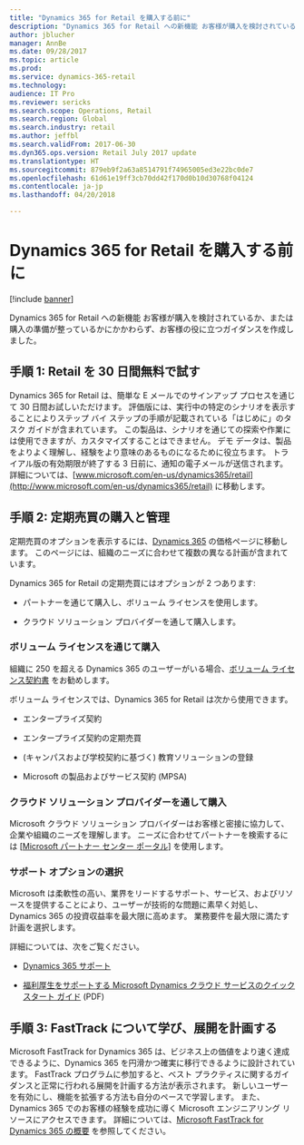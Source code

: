 ```yaml
---
title: "Dynamics 365 for Retail を購入する前に"
description: "Dynamics 365 for Retail への新機能 お客様が購入を検討されているか、または購入の準備が整っているかにかかわらず、お客様の役に立つガイダンスを作成しました。"
author: jblucher
manager: AnnBe
ms.date: 09/28/2017
ms.topic: article
ms.prod: 
ms.service: dynamics-365-retail
ms.technology: 
audience: IT Pro
ms.reviewer: sericks
ms.search.scope: Operations, Retail
ms.search.region: Global
ms.search.industry: retail
ms.author: jeffbl
ms.search.validFrom: 2017-06-30
ms.dyn365.ops.version: Retail July 2017 update
ms.translationtype: HT
ms.sourcegitcommit: 879eb9f2a63a8514791f74965005ed3e22bc0de7
ms.openlocfilehash: 61d61e19ff3cb70dd42f170d0b10d30768f04124
ms.contentlocale: ja-jp
ms.lasthandoff: 04/20/2018

---
```


# <a name="before-you-buy-dynamics-365-for-retail"></a>Dynamics 365 for Retail を購入する前に

[!include [banner](../../includes/banner.md)]

Dynamics 365 for Retail への新機能 お客様が購入を検討されているか、または購入の準備が整っているかにかかわらず、お客様の役に立つガイダンスを作成しました。

<a name="step-1-try-out-retail-free-for-30-days"></a>手順 1: Retail を 30 日間無料で試す
-----------------------------------------

Dynamics 365 for Retail は、簡単な E メールでのサインアップ プロセスを通じて 30 日間お試しいただけます。 評価版には、実行中の特定のシナリオを表示することによりステップ バイ ステップの手順が記載されている「はじめに」のタスク ガイドが含まれています。 この製品は、シナリオを通じての探索や作業には使用できますが、カスタマイズすることはできません。 デモ データは、製品をよりよく理解し、経験をより意味のあるものになるために役立ちます。 トライアル版の有効期限が終了する 3 日前に、通知の電子メールが送信されます。 詳細については、[www.microsoft.com/en-us/dynamics365/retail](http://www.microsoft.com/en-us/dynamics365/retail) に移動します。

<a name="step-2-buy-and-manage-a-subscription"></a>手順 2: 定期売買の購入と管理
---------------------------------------

定期売買のオプションを表示するには、[Dynamics 365](https://www.microsoft.com/en-us/dynamics365/pricing) の価格ページに移動します。 このページには、組織のニーズに合わせて複数の異なる計画が含まれています。

Dynamics 365 for Retail の定期売買にはオプションが 2 つあります:

-   パートナーを通じて購入し、ボリューム ライセンスを使用します。

-   クラウド ソリューション プロバイダーを通して購入します。

### <a name="buy-through-volume-licensing"></a>ボリューム ライセンスを通じて購入

組織に 250 を超える Dynamics 365 のユーザーがいる場合、[ボリューム ライセンス契約書](https://www.microsoft.com/en-us/licensing/how-to-buy/how-to-buy.aspx) をお勧めします。

ボリューム ライセンスでは、Dynamics 365 for Retail は次から使用できます。

-   エンタープライズ契約

-   エンタープライズ契約の定期売買

-   (キャンパスおよび学校契約に基づく) 教育ソリューションの登録

-   Microsoft の製品およびサービス契約 (MPSA)

### <a name="buy-through-a-cloud-solution-provider"></a>クラウド ソリューション プロバイダーを通して購入

Microsoft クラウド ソリューション プロバイダーはお客様と密接に協力して、企業や組織のニーズを理解します。 ニーズに合わせてパートナーを検索するには [[Microsoft パートナー センター ポータル](https://partnercenter.microsoft.com/en-us/partner/home)] を使用します。

### <a name="choose-your-support-option"></a>サポート オプションの選択

Microsoft は柔軟性の高い、業界をリードするサポート、サービス、およびリソースを提供することにより、ユーザーが技術的な問題に素早く対処し、Dynamics 365 の投資収益率を最大限に高めます。 業務要件を最大限に満たす計画を選択します。

詳細については、次をご覧ください。

-   [Dynamics 365 サポート](https://www.microsoft.com/en-us/dynamics365/support)

-   [福利厚生をサポートする Microsoft Dynamics クラウド サービスのクイック スタート ガイド](http://go.microsoft.com/fwlink/?LinkId=530335) (PDF)

<a name="step-3-learn-about-fasttrack-and-plan-your-deployment"></a>手順 3: FastTrack について学び、展開を計画する
----------------------------------------------------------

Microsoft FastTrack for Dynamics 365 は、ビジネス上の価値をより速く達成できるように、Dynamics 365 を円滑かつ確実に移行できるように設計されています。 FastTrack プログラムに参加すると、ベスト プラクティスに関するガイダンスと正常に行われる展開を計画する方法が表示されます。 新しいユーザーを有効にし、機能を拡張する方法も自分のペースで学習します。 また、Dynamics 365 でのお客様の経験を成功に導く Microsoft エンジニアリング リソースにアクセスできます。 詳細については、[Microsoft FastTrack for Dynamics 365 の概要](../../fin-and-ops/get-started/fasttrack-dynamics-365-overview.md) を参照してください。 

